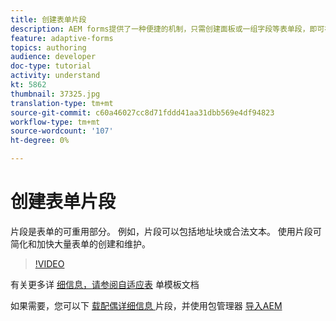 ```yaml
---
title: 创建表单片段
description: AEM forms提供了一种便捷的机制，只需创建面板或一组字段等表单段，即可在自适应表单中重复使用它们。
feature: adaptive-forms
topics: authoring
audience: developer
doc-type: tutorial
activity: understand
kt: 5862
thumbnail: 37325.jpg
translation-type: tm+mt
source-git-commit: c60a46027cc8d71fddd41aa31dbb569e4df94823
workflow-type: tm+mt
source-wordcount: '107'
ht-degree: 0%

---
```



# 创建表单片段

片段是表单的可重用部分。 例如，片段可以包括地址块或合法文本。 使用片段可简化和加快大量表单的创建和维护。


>[!VIDEO](https://video.tv.adobe.com/v/37325/quality=9)



有关更多详 [细信息，请参阅自适应表](https://docs.adobe.com/content/help/en/experience-manager-65/forms/adaptive-forms-basic-authoring/adaptive-form-fragments.html) 单模板文档

如果需要，您可以下 [载配偶详细信息 ](assets/spouse-details-fragment.zip) 片段，并使用包管理器 [导入AEM](http://localhost:4502/crx/packmgr/index.jsp)





